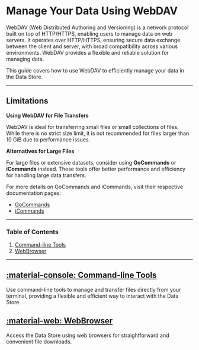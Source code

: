 # Manage Your Data Using WebDAV

WebDAV (Web Distributed Authoring and Versioning) is a network protocol built on top of HTTP/HTTPS, enabling users to manage data on web servers. It operates over HTTP/HTTPS, ensuring secure data exchange between the client and server, with broad compatibility across various environments. WebDAV provides a flexible and reliable solution for managing data.

This guide covers how to use WebDAV to efficiently manage your data in the Data Store.

---

## Limitations

**Using WebDAV for File Transfers**

WebDAV is ideal for transferring small files or small collections of files. While there is no strict size limit, it is not recommended for files larger than 10 GiB due to performance issues.

**Alternatives for Large Files**

For large files or extensive datasets, consider using **GoCommands** or **iCommands** instead. These tools offer better performance and efficiency for handling large data transfers.

For more details on GoCommands and iCommands, visit their respective documentation pages:
- [GoCommands](../gocommands)
- [iCommands](../icommands)

---

### Table of Contents

1. [Command-line Tools](cli.md)
2. [WebBrowser](browser.md)

---

## [:material-console: Command-line Tools](cli.md)

Use command-line tools to manage and transfer files directly from your terminal, providing a flexible and efficient way to interact with the Data Store.

## [:material-web: WebBrowser](browser.md)

Access the Data Store using web browsers for straightforward and convenient file downloads.
